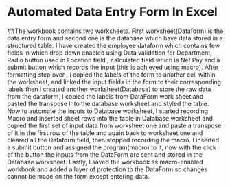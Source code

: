# Automated Data Entry Form In Excel
##The workbook contains two worksheets. First worksheet(Dataform) is the data entry form and second one is the database which have data stored in a structured table. I have created the employee dataform which contains few fields in which drop down enabled using Data validation for Department, Radio button used in Location field , calculated field which is Net Pay and a submit button which records the input (this is achieved using macro). After formatting step over , i copied the labels of the form to another cell within the worksheet, and linked the input fields in the form to their corresponding labels then i created another worksheet(Database) to store the raw data from the dataform, I copied the labels from DataForm work sheet and pasted the transpose into the database worksheet and styled the table.
Now to automate the inputs to Database worksheet, I started recording Macro and inserted sheet rows into the table in Database worksheet and copied the first set of input data from worksheet one and paste a transpose of it in the first row of the table and again back to worksheet one and cleared all the Dataform field, then stopped recording the macro. I inserted a submit button and assigned the program(macro) to it, now with the click of the button the inputs from the DataForm are sent and stored in the Database worksheet. Lastly, I saved the workbook as macro-enabled workbook and added a layer of protection to the DataForm so changes cannot be made on the form except entering data.
